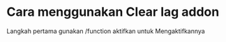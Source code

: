 # Cara menggunakan Clear lag addon
Langkah pertama gunakan /function aktifkan untuk Mengaktifkannya

